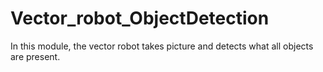 # Vector_robot_ObjectDetection
In this module, the vector robot takes picture and detects what all objects are present.
